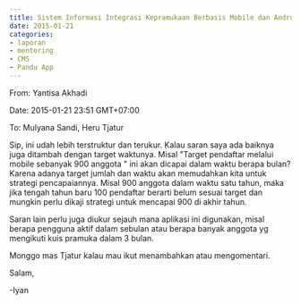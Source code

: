 ```yaml
---
title: Sistem Informasi Integrasi Kepramukaan Berbasis Mobile dan Android - Mentoring 21 Januari 2015
date: 2015-01-21
categories:
- laporan
- mentoring
- CMS
- Pandu App
---
```


From: Yantisa Akhadi 

Date: 2015-01-21 23:51 GMT+07:00 

To: Mulyana Sandi, Heru Tjatur

Sip, ini udah lebih terstruktur dan terukur. Kalau saran saya ada baiknya juga ditambah dengan target waktunya. Misal "Target pendaftar melalui mobile sebanyak 900 anggota " ini akan dicapai dalam waktu berapa bulan? Karena adanya target jumlah dan waktu akan memudahkan kita untuk strategi pencapaiannya. Misal 900 anggota dalam waktu satu tahun, maka jika tengah tahun baru 100 pendaftar berarti belum sesuai target dan mungkin perlu dikaji strategi untuk mencapai 900 di akhir tahun.

Saran lain perlu juga diukur sejauh mana aplikasi ini digunakan, misal berapa pengguna aktif dalam sebulan atau berapa banyak anggota yg mengikuti kuis pramuka dalam 3 bulan.

Monggo mas Tjatur kalau mau ikut menambahkan atau mengomentari.

Salam, 

-Iyan
